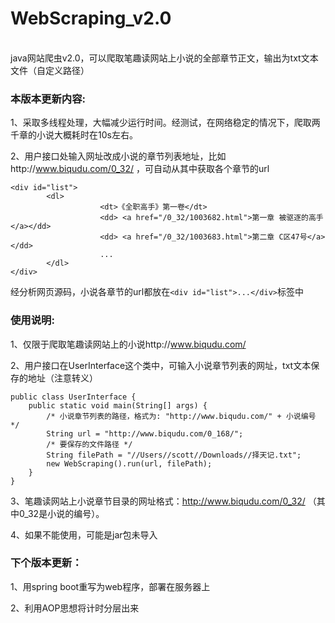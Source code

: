 # WebScraping_v2.0
<br/>
java网站爬虫v2.0，可以爬取笔趣读网站上小说的全部章节正文，输出为txt文本文件（自定义路径）

### 本版本更新内容:

1、采取多线程处理，大幅减少运行时间。经测试，在网络稳定的情况下，爬取两千章的小说大概耗时在10s左右。

2、用户接口处输入网址改成小说的章节列表地址，比如http://www.biqudu.com/0_32/ ，可自动从其中获取各个章节的url
```
<div id="list">
		<dl>	
                    <dt>《全职高手》第一卷</dt>                    
                    <dd> <a href="/0_32/1003682.html">第一章 被驱逐的高手</a></dd>
                    <dd> <a href="/0_32/1003683.html">第二章 C区47号</a></dd>
                    ...
		</dl>
</div>
```
经分析网页源码，小说各章节的url都放在`<div id="list">...</div>`标签中

### 使用说明:

1、仅限于爬取笔趣读网站上的小说http://www.biqudu.com/

2、用户接口在UserInterface这个类中，可输入小说章节列表的网址，txt文本保存的地址（注意转义）
```
public class UserInterface {
    public static void main(String[] args) {
        /* 小说章节列表的路径，格式为: "http://www.biqudu.com/" + 小说编号 */
        String url = "http://www.biqudu.com/0_168/";
        /* 要保存的文件路径 */
        String filePath = "//Users//scott//Downloads//择天记.txt";
        new WebScraping().run(url, filePath);
    }
}
```

3、笔趣读网站上小说章节目录的网址格式：http://www.biqudu.com/0_32/  （其中0_32是小说的编号）。

4、如果不能使用，可能是jar包未导入

### 下个版本更新：

1、用spring boot重写为web程序，部署在服务器上

2、利用AOP思想将计时分层出来
